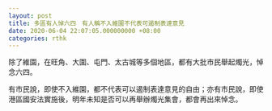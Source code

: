 ```yaml
---
layout: post
title: 多區有人悼六四　有人稱不入維園不代表可遏制表達意見
date: 2020-06-04 22:07:05.000000000 +08:00
categories: rthk
---
```


除了維園，在旺角、大圍、屯門、太古城等多個地區，都有大批市民舉起燭光，悼念六四。

有市民說，即使不入維園，都不代表可以遏制表達意見的自由；亦有市民說，即使港區國安法實施後，明年未知是否可以再舉辦燭光集會，都會再出來悼念。
